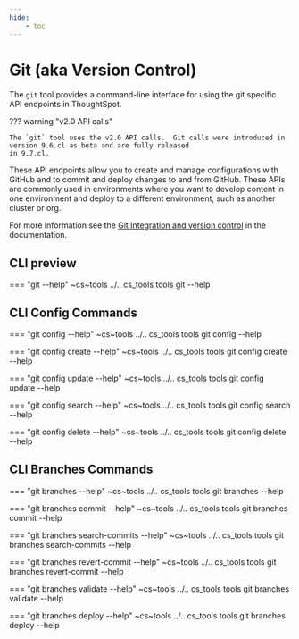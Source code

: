 ```yaml
---
hide:
    - toc
---
```


# Git (aka Version Control)

The `git` tool provides a command-line interface for using the git specific API endpoints in ThoughtSpot.

??? warning "v2.0 API calls"

    The `git` tool uses the v2.0 API calls.  Git calls were introduced in version 9.6.cl as beta and are fully released
    in 9.7.cl.  

These API endpoints allow you to create and manage configurations with GitHub and to 
commit and deploy changes to and from GitHub. These APIs are commonly used in environments where you want to develop content in one environment and
deploy to a different environment, such as another cluster or org.  

For more information see the 
[Git Integration and version control](https://developers.thoughtspot.com/docs/git-integration) in the documentation.

## CLI preview

=== "git --help"
    ~cs~tools ../.. cs_tools tools git --help

## CLI Config Commands
=== "git config --help"
    ~cs~tools ../.. cs_tools tools git config --help

=== "git config create --help"
    ~cs~tools ../.. cs_tools tools git config create --help

=== "git config update --help"
    ~cs~tools ../.. cs_tools tools git config update --help

=== "git config search --help"
    ~cs~tools ../.. cs_tools tools git config search --help

=== "git config delete --help"
    ~cs~tools ../.. cs_tools tools git config delete --help

## CLI Branches Commands
=== "git branches --help"
    ~cs~tools ../.. cs_tools tools git branches --help

=== "git branches commit --help"
    ~cs~tools ../.. cs_tools tools git branches commit --help

=== "git branches search-commits --help"
    ~cs~tools ../.. cs_tools tools git branches search-commits --help

=== "git branches revert-commit --help"
    ~cs~tools ../.. cs_tools tools git branches revert-commit --help

=== "git branches validate --help"
    ~cs~tools ../.. cs_tools tools git branches validate --help

=== "git branches deploy --help"
    ~cs~tools ../.. cs_tools tools git branches deploy --help

[keep-a-changelog]: https://keepachangelog.com/en/1.0.0/
[gh-issue]: https://github.com/thoughtspot/cs_tools/issues/new/choose
[semver]: https://semver.org/spec/v2.0.0.html
[contrib-billdback-ts]: https://github.com/billdback-ts
